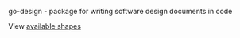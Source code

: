 go-design - package for writing software design documents in code

View [available shapes](shapes.md)
